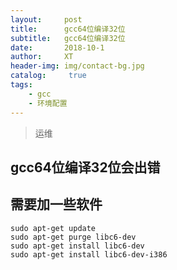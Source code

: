 ```yaml
---
layout:     post
title:      gcc64位编译32位
subtitle:   gcc64位编译32位
date:       2018-10-1
author:     XT
header-img: img/contact-bg.jpg
catalog: 	 true
tags:
    - gcc
    - 环境配置
---
```



>运维

## gcc64位编译32位会出错
## 需要加一些软件

```
sudo apt-get update
sudo apt-get purge libc6-dev
sudo apt-get install libc6-dev
sudo apt-get install libc6-dev-i386
```


